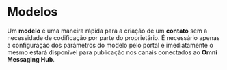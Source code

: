# Modelos

Um **modelo** é uma maneira rápida para a criação de um **contato** sem a necessidade de codificação por parte do proprietário. 
É necessário apenas a configuração dos parâmetros do modelo pelo portal e imediatamente o mesmo estará disponível para publicação nos canais conectados ao **Omni Messaging Hub**.
